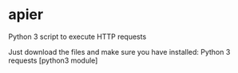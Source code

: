 # apier
Python 3 script to execute HTTP requests 


Just download the files and make sure you have installed:
	Python 3
	requests [python3 module]
